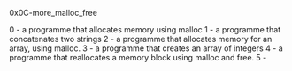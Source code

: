 0x0C-more_malloc_free

0 - a programme that allocates memory using malloc
1 - a programme that concatenates two strings
2 - a programme that allocates memory for an array, using malloc.
3 - a programme that creates an array of integers
4 - a programme that reallocates a memory block using malloc and free.
5 - 
